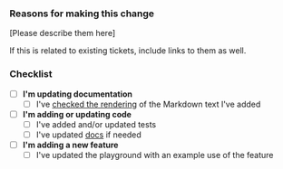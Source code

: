 ### Reasons for making this change

[Please describe them here]

If this is related to existing tickets, include links to them as well.

### Checklist

- [ ] **I'm updating documentation**
  - [ ] I've [checked the rendering](https://react-jsonschema-form.readthedocs.io/en/latest/#contributing) of the Markdown text I've added
- [ ] **I'm adding or updating code**
  - [ ] I've added and/or updated tests
  - [ ] I've updated [docs](https://react-jsonschema-form.readthedocs.io/) if needed
- [ ] **I'm adding a new feature**
  - [ ] I've updated the playground with an example use of the feature
